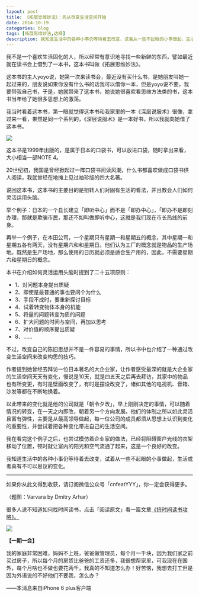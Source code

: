 ```yaml
---
layout: post
title: 《拓展思维妙法》：先从改变生活空间开始
date: 2014-10-19
categories: blog
tags: [拓展思维妙法,选择]
description: 我知道生活中的各种小事仍等待着去改变，试着从一些不起眼的小事做起，生活或者真有不可以思议的变化。
---
```


我不是一个喜欢生活固化的人，所以经常有意识地寻找一些新鲜的东西，譬如最近就在读书会上借到了一本书，这本书叫做《拓展思维妙法》。

这本书的主人yoyo说，她第一次来读书会，最近没有买什么书，是她朋友叫她一起过来的，朋友说如果你没有什么书的话我可以借你一本，但是yoyo说不要，我要带我自己书，于是，她就带来了这本书，她说她很喜欢看思维方法类的书，这本书当年给了她很多思想上的激荡。

我当时看着这本书，第一眼就觉得这本书和我家里的一本《深层说服术》很像，拿过来一看，果然是同一个系列的，《深层说服术》是一本好书，所以我就向她借了这本书。

![](http://cnfeat.qiniudn.com/517171925.jpg)

这本书是1999年出版的，是属于日本的口袋书，可以放进口袋，随时拿出来看，大小相当一部NOTE 4。

20世纪初，我国是曾经掀起过一阵口袋书阅读风潮，什么书都喜欢做成口袋书供人阅读，我就曾经在地摊上见过袖珍版的四大名著。

说回这本书，这本书的主要目的是扭转人们对固有生活的看法，并且教会人们如何灵活运用头脑。

举个例子：日本的一个县长建立「即听中心」而不是「即办中心」，「即办不是即刻办理，那就是欺骗市民，那还不如叫做即听中心，这就是我们现在市长热线的前身。

再举一个例子，在本田公司，一个星期只有星期一和星期五的概念，其中星期一和星期五各有两天，没有星期六和和星期日。他们认为工厂的概念就是物品的生产场地。既然是生产场地，那么使用的日历就必须是适合生产用的，因此，不需要星期六和星期日的概念。

本书在介绍如何灵活运用头脑时提到了二十五项原则：

- 1、对问题本身提出质疑
- 2、即使是最普通的事也要问个为什么
- 3、手段不成时，要重新探讨目标
- 4、试着转变物体本身的机能
- 5、将量的问题转变为质的问题
- 6、扩大问题的时间与空间，再加以思考
- 7、对价值的顺序提出质疑
- 8、……

不过，改变自己的陈旧思想并不是一件容易的事情，所以书中也介绍了一种通过改变生活空间来改变构思的技巧。

作者提到她曾经去拜访一位日本著名的大企业家，让作者感受最深的就是大企业家的生活空间天天有变化，慢说是10天，就是四五天之后再去拜访，其家中的物品也有所变更，有时是壁画改变了，有时是摆设改变了，诸如其他的电视机、音箱、沙发等都在不断地换着。

以此带来的变化就是他的公司就是「朝令夕改」，早上刚刚决定的事情，可以随着情况的转变，在一天之内即改，朝着另一个方向发展。他们的体制之所以如此灵活且富有弹性，主要是从最高领导做起，每一位公司的成员都须从思想上认识到变化的重要性，并尝试着把各种变化带进自己的生活空间。

我在看完这个例子之后，也尝试模仿着企业家的做法，已经将阻碍窗户光线的衣架移动了位置，顿时就让室内的阳光和空气流通了起来，这是一个良好的改变。

我知道生活中的各种小事仍等待着去改变，试着从一些不起眼的小事做起，生活或者真有不可以思议的变化。


----

如果你从此文得到收获，请订阅微信公众号「cnfeatYYY」，你一定会获得更多。

（题图：Varvara by Dmitry Arhar）

很多人说不知道如何找时间读书，点击「阅读原文」看一篇文章[《挤时间读书攻略》。](http://www.douban.com/note/433181523/)

![](http://cnfeat.qiniudn.com/signitrue-2014-09-28.jpg)

**【一期一会】**


我的家庭非常困难，妈妈不上班，爸爸做管理员，每个月一千块，因为我们家之前买过房子，所以每个月的房贷比爸爸的工资还多，我很想帮家里，可我现在在国外，每个月啥也不做也要花两千，我真的不知道怎么办！好苦恼，我想去打工但是因为外语说的不好他们不要我，怎么办？

——本消息来自iPhone 6 plus客户端


